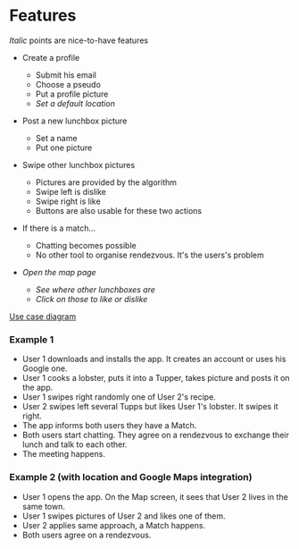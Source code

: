 # Features

_Italic_ points are nice-to-have features

* Create a profile
	* Submit his email
	* Choose a pseudo
	* Put a profile picture
	* _Set a default location_

* Post a new lunchbox picture
	* Set a name
	* Put one picture

* Swipe other lunchbox pictures
	* Pictures are provided by the algorithm
	* Swipe left is dislike
	* Swipe right is like
	* Buttons are also usable for these two actions

* If there is a match...
	* Chatting becomes possible
	* No other tool to organise rendezvous. It's the users's problem

* _Open the map page_
	* _See where other lunchboxes are_
	* _Click on those to like or dislike_

[Use case diagram](assets/DiagramUseCase.svg)

### Example 1
* User 1 downloads and installs the app. It creates an account or uses his Google one.
* User 1 cooks a lobster, puts it into a Tupper, takes picture and posts it on the app.
* User 1 swipes right randomly one of User 2's recipe.
* User 2 swipes left several Tupps but likes User 1's lobster. It swipes it right.
* The app informs both users they have a Match.
* Both users start chatting. They agree on a rendezvous to exchange their lunch and talk to each other.
* The meeting happens.

### Example 2 (with location and Google Maps integration)
* User 1 opens the app. On the Map screen, it sees that User 2 lives in the same town.
* User 1 swipes pictures of User 2 and likes one of them.
* User 2 applies same approach, a Match happens.
* Both users agree on a rendezvous.
